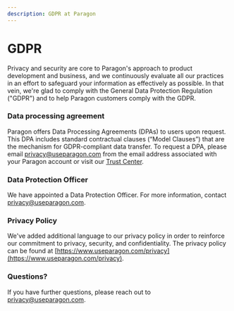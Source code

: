 ```yaml
---
description: GDPR at Paragon
---
```


# GDPR

Privacy and security are core to Paragon's approach to product development and business, and we continuously evaluate all our practices in an effort to safeguard your information as effectively as possible. In that vein, we're glad to comply with the General Data Protection Regulation ("GDPR") and to help Paragon customers comply with the GDPR.

### Data processing agreement

Paragon offers Data Processing Agreements (DPAs) to users upon request. This DPA includes standard contractual clauses (“Model Clauses”) that are the mechanism for GDPR-compliant data transfer. To request a DPA, please email [privacy@useparagon.com](mailto:privacy@useparagon.com) from the email address associated with your Paragon account or visit our [Trust Center](https://security.useparagon.com/).

### Data Protection Officer

We have appointed a Data Protection Officer. For more information, contact [privacy@useparagon.com](mailto:privacy@useparagon.com).

### Privacy Policy

We've added additional language to our privacy policy in order to reinforce our commitment to privacy, security, and confidentiality. The privacy policy can be found at [https://www.useparagon.com/privacy](https://www.useparagon.com/privacy).

### Questions?

If you have further questions, please reach out to [privacy@useparagon.com](mailto:privacy@useparagon.com).
